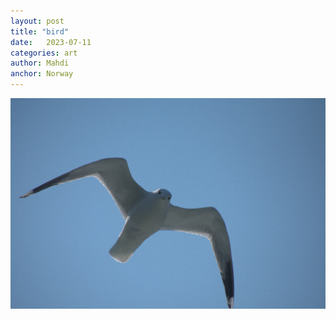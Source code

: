 ```yaml
---
layout: post
title: "bird"
date:   2023-07-11
categories: art
author: Mahdi
anchor: Norway
---
```


![bird](/img/arts/norway-2023/bird.jpg)
